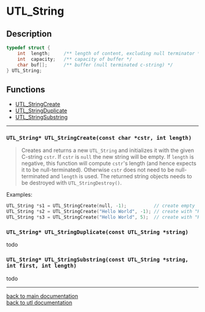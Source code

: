 # UTL_String

## Description

```c
typedef struct {
    int  length;     /** length of content, excluding null terminator */
    int  capacity;   /** capacity of buffer */
    char buf[];      /** buffer (null terminated c-string) */
} UTL_String;
```

## Functions

* [UTL_StringCreate](#stringcreate)
* [UTL_StringDuplicate](#stringduplicate)
* [UTL_StringSubstring](#stringsubstring)

---

<div name="stringcreate"></div>

### `UTL_String* UTL_StringCreate(const char *cstr, int length)`

>Creates and returns a new `UTL_String` and initializes it with the given C-string `cstr`.
If `cstr` is `null` the new string will be empty.
If `length` is negative, this function will compute `cstr`'s length (and hence expects it to be null-terminated).
Otherwise `cstr` does not need to be null-terminated and `length` is used.
The returned string objects needs to be destroyed with `UTL_StringDestroy()`.

Examples:
```c
UTL_String *s1 = UTL_StringCreate(null, -1);          // create empty
UTL_String *s2 = UTL_StringCreate("Hello World", -1); // create with "Hello World"
UTL_String *s3 = UTL_StringCreate("Hello World", 5);  // create with "Hello"
```

<div name="stringduplicate">

### `UTL_String* UTL_StringDuplicate(const UTL_String *string)`

todo

</div>

<div name="stringsubstring">

### `UTL_String* UTL_StringSubstring(const UTL_String *string, int first, int length)`

todo

</div>

---

[back to main documentation](readme.md) <br>
[back to utl documentation](utl.md)
